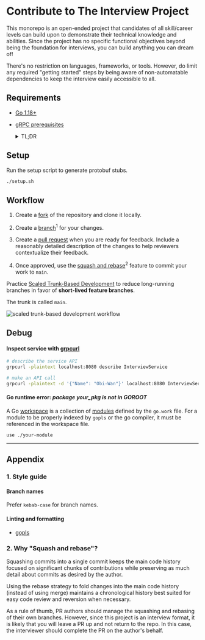 # Contribute to The Interview Project

This monorepo is an open-ended project that candidates of all skill/career levels can build upon to demonstrate their technical knowledge and abilities. Since the project has no specific functional objectives beyond being the foundation for interviews, you can build anything you can dream of!

There's no restriction on languages, frameworks, or tools. However, do limit any required "getting started" steps by being aware of non-automatable dependencies to keep the interview easily accessible to all.

## Requirements

- [Go 1.18+](https://go.dev/doc/install)
- [gRPC prerequisites](https://grpc.io/docs/languages/go/quickstart/#prerequisites)
    <details>
    <summary>TL;DR</summary>

    1. Install protobuf compiler
        * Linux
          ```
          apt install -y protobuf-compiler
          ```
    
        * Mac
          ```
          brew install protobuf
          ```

        * Windows: use [WSL](https://learn.microsoft.com/en-us/windows/wsl/install) or [install latest release](https://grpc.io/docs/protoc-installation/#install-pre-compiled-binaries-any-os)

    2. Install Go plugins
       ```
       go install google.golang.org/protobuf/cmd/protoc-gen-go@v1.28
       go install google.golang.org/grpc/cmd/protoc-gen-go-grpc@v1.2
       ```

    3. Add plugins to your path
       ```
       export PATH="$PATH:$(go env GOPATH)/bin"
       ```
    </details>

## Setup

Run the setup script to generate protobuf stubs.

```sh
./setup.sh
```

## Workflow

1. Create a [fork](https://docs.github.com/en/pull-requests/collaborating-with-pull-requests/working-with-forks/about-forks) of the repository and clone it locally.

2. Create a [branch](https://docs.github.com/en/pull-requests/collaborating-with-pull-requests/proposing-changes-to-your-work-with-pull-requests/creating-and-deleting-branches-within-your-repository)<sup>1</sup> for your changes.

3. Create a [pull request](https://docs.github.com/en/pull-requests/collaborating-with-pull-requests/proposing-changes-to-your-work-with-pull-requests/creating-a-pull-request-from-a-fork) when you are ready for feedback. Include a reasonably detailed description of the changes to help reviewers contextualize their feedback.

4. Once approved, use the [squash and rebase](https://docs.github.com/en/repositories/configuring-branches-and-merges-in-your-repository/configuring-pull-request-merges/about-merge-methods-on-github#squashing-your-merge-commits)<sup>2</sup> feature to commit your work to `main`.

Practice [Scaled Trunk-Based Development](https://trunkbaseddevelopment.com/#scaled-trunk-based-development) to reduce long-running branches in favor of **short-lived feature branches**.

The trunk is called `main`.

![scaled trunk-based development workflow](https://trunkbaseddevelopment.com/trunk1c.png)

## Debug

#### Inspect service with [grpcurl](https://github.com/fullstorydev/grpcurl)

```sh
# describe the service API
grpcurl -plaintext localhost:8080 describe InterviewService

# make an API call
grpcurl -plaintext -d '{"Name": "Obi-Wan"}' localhost:8080 InterviewService/HelloWorld
```

#### Go runtime error: _package your_pkg is not in GOROOT_

A Go [workspace](https://go.dev/ref/mod#workspaces) is a collection of [modules](https://go.dev/ref/mod#modules-overview) defined by the `go.work` file. For a module to be properly indexed by `gopls` or the go compiler, it must be referenced in the workspace file.

```
use ./your-module
```

---

## Appendix

### 1. Style guide

#### Branch names

Prefer `kebab-case` for branch names.

#### Linting and formatting

- [gopls](https://pkg.go.dev/golang.org/x/tools/gopls)

### 2. Why "Squash and rebase"?

Squashing commits into a single commit keeps the main code history focused on significant chunks of contributions while preserving as much detail about commits as desired by the author.

Using the rebase strategy to fold changes into the main code history (instead of using merge) maintains a chronological history best suited for easy code review and reversion when necessary.

As a rule of thumb, PR authors should manage the squashing and rebasing of their own branches. However, since this project is an interview format, it is likely that you will leave a PR up and not return to the repo. In this case, the interviewer should complete the PR on the author's behalf.

